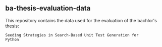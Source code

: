 ## ba-thesis-evaluation-data

This repository contains the data used for the evaluation of the bachlor's thesis:

<code>Seeding Strategies in Search-Based Unit Test Generation for Python</code>
